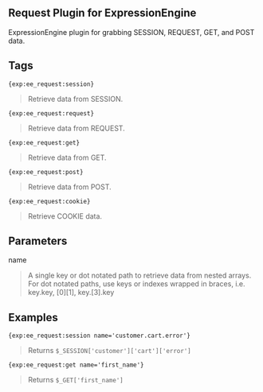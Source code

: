 Request Plugin for ExpressionEngine
---

ExpressionEngine plugin for grabbing SESSION, REQUEST, GET, and POST data.

## Tags

`{exp:ee_request:session}`
> Retrieve data from SESSION.

`{exp:ee_request:request}`
> Retrieve data from REQUEST.

`{exp:ee_request:get}`
> Retrieve data from GET.

`{exp:ee_request:post}`
> Retrieve data from POST.

`{exp:ee_request:cookie}`
> Retrieve COOKIE data.

## Parameters

name
> A single key or dot notated path to retrieve data from nested arrays. For dot notated paths, use keys or indexes wrapped in braces, i.e. key.key, [0][1], key.[3].key

## Examples

`{exp:ee_request:session name='customer.cart.error'}`
> Returns `$_SESSION['customer']['cart']['error']`

`{exp:ee_request:get name='first_name'}`
> Returns `$_GET['first_name']`
